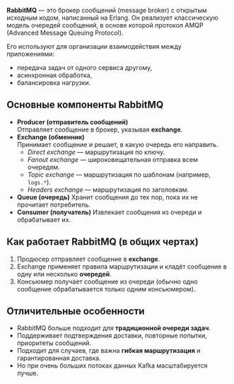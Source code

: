 **RabbitMQ** — это брокер сообщений (message broker) с открытым исходным кодом, написанный на Erlang. Он реализует классическую модель очередей сообщений, в основе которой протокол AMQP (Advanced Message Queuing Protocol).

Его используют для организации взаимодействия между приложениями:
- передача задач от одного сервиса другому,
- асинхронная обработка,
- балансировка нагрузки.

## Основные компоненты RabbitMQ
- **Producer (отправитель сообщений)**  
    Отправляет сообщение в брокер, указывая **exchange**.
- **Exchange (обменник)**  
    Принимает сообщение и решает, в какую очередь его направить.
    - _Direct exchange_ — маршрутизация по ключу.
    - _Fanout exchange_ — широковещательная отправка всем очередям.
    - _Topic exchange_ — маршрутизация по шаблонам (например, `logs.*`).
    - _Headers exchange_ — маршрутизация по заголовкам.
- **Queue (очередь)**
    Хранит сообщения до тех пор, пока их не прочитает потребитель.
- **Consumer (получатель)**
    Извлекает сообщения из очереди и обрабатывает их.
	
## Как работает RabbitMQ (в общих чертах)
1. Продюсер отправляет сообщение в **exchange**.
2. Exchange применяет правила маршрутизации и кладёт сообщение в одну или несколько **очередей**.
3. Консьюмер получает сообщение из очереди (обычно одно сообщение обрабатывается только одним консьюмером).


## Отличительные особенности
- RabbitMQ больше подходит для **традиционной очереди задач**.
- Поддерживает подтверждения доставки, повторные попытки, приоритеты сообщений.
- Подходит для случаев, где важна **гибкая маршрутизация** и гарантированная доставка.
- Но при очень больших потоках данных Kafka масштабируется лучше.

